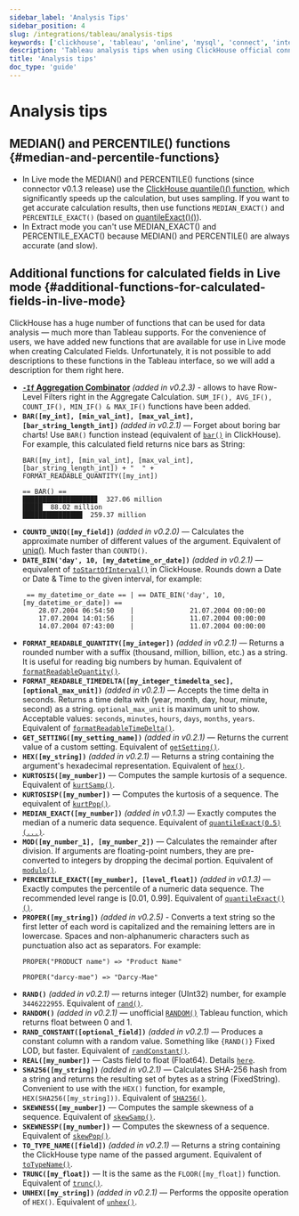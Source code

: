 ```yaml
---
sidebar_label: 'Analysis Tips'
sidebar_position: 4
slug: /integrations/tableau/analysis-tips
keywords: ['clickhouse', 'tableau', 'online', 'mysql', 'connect', 'integrate', 'ui']
description: 'Tableau analysis tips when using ClickHouse official connector.'
title: 'Analysis tips'
doc_type: 'guide'
---
```


# Analysis tips
## MEDIAN() and PERCENTILE() functions {#median-and-percentile-functions}
- In Live mode the MEDIAN() and PERCENTILE() functions (since connector v0.1.3 release) use the [ClickHouse quantile()() function](/sql-reference/aggregate-functions/reference/quantile/), which significantly speeds up the calculation, but uses sampling. If you want to get accurate calculation results, then use functions `MEDIAN_EXACT()` and `PERCENTILE_EXACT()` (based on [quantileExact()()](/sql-reference/aggregate-functions/reference/quantileexact/)).
- In Extract mode you can't use MEDIAN_EXACT() and PERCENTILE_EXACT() because MEDIAN() and PERCENTILE() are always accurate (and slow).
## Additional functions for calculated fields in Live mode {#additional-functions-for-calculated-fields-in-live-mode}
ClickHouse has a huge number of functions that can be used for data analysis — much more than Tableau supports. For the convenience of users, we have added new functions that are available for use in Live mode when creating Calculated Fields. Unfortunately, it is not possible to add descriptions to these functions in the Tableau interface, so we will add a description for them right here.
- **[`-If` Aggregation Combinator](/sql-reference/aggregate-functions/combinators/#-if)** *(added in v0.2.3)* - allows to have Row-Level Filters right in the Aggregate Calculation. `SUM_IF(), AVG_IF(), COUNT_IF(), MIN_IF() & MAX_IF()` functions have been added.
- **`BAR([my_int], [min_val_int], [max_val_int], [bar_string_length_int])`** *(added in v0.2.1)* — Forget about boring bar charts! Use `BAR()` function instead (equivalent of [`bar()`](/sql-reference/functions/other-functions#bar) in ClickHouse). For example, this calculated field returns nice bars as String:
    ```text
    BAR([my_int], [min_val_int], [max_val_int], [bar_string_length_int]) + "  " + FORMAT_READABLE_QUANTITY([my_int])
    ```
    ```text
    == BAR() ==
    ██████████████████▊  327.06 million
    █████  88.02 million
    ███████████████  259.37 million
    ```
- **`COUNTD_UNIQ([my_field])`** *(added in v0.2.0)* — Calculates the approximate number of different values of the argument. Equivalent of [uniq()](/sql-reference/aggregate-functions/reference/uniq/). Much faster than `COUNTD()`.
- **`DATE_BIN('day', 10, [my_datetime_or_date])`** *(added in v0.2.1)* — equivalent of [`toStartOfInterval()`](/sql-reference/functions/date-time-functions#toStartOfInterval) in ClickHouse. Rounds down a Date or Date & Time to the given interval, for example:
    ```text
     == my_datetime_or_date == | == DATE_BIN('day', 10, [my_datetime_or_date]) ==
        28.07.2004 06:54:50    |              21.07.2004 00:00:00
        17.07.2004 14:01:56    |              11.07.2004 00:00:00
        14.07.2004 07:43:00    |              11.07.2004 00:00:00
    ```
- **`FORMAT_READABLE_QUANTITY([my_integer])`** *(added in v0.2.1)* — Returns a rounded number with a suffix (thousand, million, billion, etc.) as a string. It is useful for reading big numbers by human. Equivalent of [`formatReadableQuantity()`](/sql-reference/functions/other-functions#formatreadablequantity).
- **`FORMAT_READABLE_TIMEDELTA([my_integer_timedelta_sec], [optional_max_unit])`** *(added in v0.2.1)* — Accepts the time delta in seconds. Returns a time delta with (year, month, day, hour, minute, second) as a string. `optional_max_unit` is maximum unit to show. Acceptable values: `seconds`, `minutes`, `hours`, `days`, `months`, `years`. Equivalent of [`formatReadableTimeDelta()`](/sql-reference/functions/other-functions/#formatreadabletimedelta).
- **`GET_SETTING([my_setting_name])`** *(added in v0.2.1)* — Returns the current value of a custom setting. Equivalent of [`getSetting()`](/sql-reference/functions/other-functions#getsetting).
- **`HEX([my_string])`** *(added in v0.2.1)* — Returns a string containing the argument's hexadecimal representation. Equivalent of [`hex()`](/sql-reference/functions/encoding-functions/#hex).
- **`KURTOSIS([my_number])`** — Computes the sample kurtosis of a sequence. Equivalent of [`kurtSamp()`](/sql-reference/aggregate-functions/reference/kurtsamp).
- **`KURTOSISP([my_number])`** — Computes the kurtosis of a sequence. The equivalent of [`kurtPop()`](/sql-reference/aggregate-functions/reference/kurtpop).
- **`MEDIAN_EXACT([my_number])`** *(added in v0.1.3)* — Exactly computes the median of a numeric data sequence. Equivalent of [`quantileExact(0.5)(...)`](/sql-reference/aggregate-functions/reference/quantileexact/#quantileexact).
- **`MOD([my_number_1], [my_number_2])`** — Calculates the remainder after division. If arguments are floating-point numbers, they are pre-converted to integers by dropping the decimal portion. Equivalent of [`modulo()`](/sql-reference/functions/arithmetic-functions/#modulo).
- **`PERCENTILE_EXACT([my_number], [level_float])`** *(added in v0.1.3)* — Exactly computes the percentile of a numeric data sequence. The recommended level range is [0.01, 0.99]. Equivalent of [`quantileExact()()`](/sql-reference/aggregate-functions/reference/quantileexact/#quantileexact).
- **`PROPER([my_string])`** *(added in v0.2.5)* - Converts a text string so the first letter of each word is capitalized and the remaining letters are in lowercase. Spaces and non-alphanumeric characters such as punctuation also act as separators. For example:
    ```text
    PROPER("PRODUCT name") => "Product Name"
    ```
    ```text
    PROPER("darcy-mae") => "Darcy-Mae"
    ```
- **`RAND()`** *(added in v0.2.1)* — returns integer (UInt32) number, for example `3446222955`. Equivalent of [`rand()`](/sql-reference/functions/random-functions/#rand).
- **`RANDOM()`** *(added in v0.2.1)* — unofficial [`RANDOM()`](https://kb.tableau.com/articles/issue/random-function-produces-inconsistent-results) Tableau function, which returns float between 0 and 1.
- **`RAND_CONSTANT([optional_field])`** *(added in v0.2.1)* — Produces a constant column with a random value. Something like `{RAND()}` Fixed LOD, but faster. Equivalent of [`randConstant()`](/sql-reference/functions/random-functions/#randconstant).
- **`REAL([my_number])`** — Casts field to float (Float64). Details [`here`](/sql-reference/data-types/decimal/#operations-and-result-type).
- **`SHA256([my_string])`** *(added in v0.2.1)* — Calculates SHA-256 hash from a string and returns the resulting set of bytes as a string (FixedString). Convenient to use with the `HEX()` function, for example, `HEX(SHA256([my_string]))`. Equivalent of [`SHA256()`](/sql-reference/functions/hash-functions#sha1-sha224-sha256-sha512-sha512_256).
- **`SKEWNESS([my_number])`** — Computes the sample skewness of a sequence. Equivalent of [`skewSamp()`](/sql-reference/aggregate-functions/reference/skewsamp).
- **`SKEWNESSP([my_number])`** — Computes the skewness of a sequence. Equivalent of [`skewPop()`](/sql-reference/aggregate-functions/reference/skewpop).
- **`TO_TYPE_NAME([field])`** *(added in v0.2.1)* — Returns a string containing the ClickHouse type name of the passed argument. Equivalent of [`toTypeName()`](/sql-reference/functions/other-functions#totypename).
- **`TRUNC([my_float])`** — It is the same as the `FLOOR([my_float])` function. Equivalent of [`trunc()`](/sql-reference/functions/rounding-functions#truncate).
- **`UNHEX([my_string])`** *(added in v0.2.1)* — Performs the opposite operation of `HEX()`. Equivalent of [`unhex()`](/sql-reference/functions/encoding-functions#unhex).
